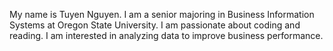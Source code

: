 My name is Tuyen Nguyen. 
I am a senior majoring in Business Information Systems at Oregon State University.
I am passionate about coding and reading. 
I am interested in analyzing data to improve business performance. 
